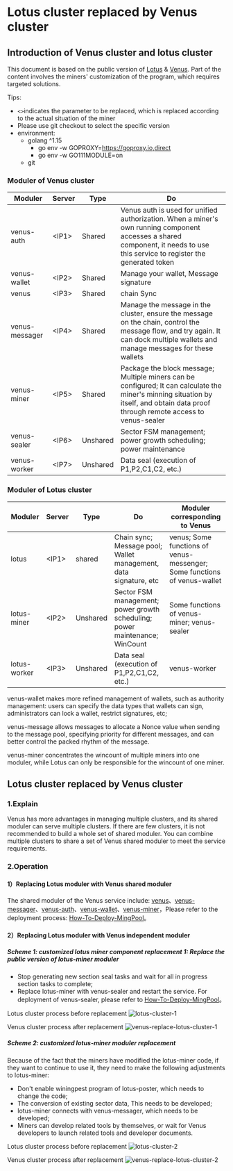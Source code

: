 # Lotus cluster replaced by Venus cluster

## Introduction of Venus cluster and lotus cluster

This document is based on the public version of [Lotus](https://github.com/filecoin-project/lotus/releases) & [Venus](https://github.com/filecoin-project/venus/releases). Part of the content involves the miners' customization of the program, which requires targeted solutions.

Tips:
 - `<>`indicates the parameter to be replaced, which is replaced according to the actual situation of the miner
 - Please use git checkout to select the specific version
 - environment:
     - golang ^1.15
        - go env -w GOPROXY=https://goproxy.io,direct
        - go env -w GO111MODULE=on
     - git
     
### Moduler of Venus cluster

Moduler | Server | Type | Do
--- | --- | --- | ---
venus-auth     |   \<IP1\> | Shared | Venus auth is used for unified authorization. When a miner's own running component accesses a shared component, it needs to use this service to register the generated token
venus-wallet   |   \<IP2\> | Shared | Manage your wallet, Message signature
venus          |   \<IP3\> | Shared | chain Sync
venus-messager |   \<IP4\> | Shared | Manage the message in the cluster, ensure the message on the chain, control the message flow, and try again. It can dock multiple wallets and manage messages for these wallets
venus-miner    |   \<IP5\> | Shared | Package the block message; Multiple miners can be configured; It can calculate the miner's minning situation by itself, and obtain data proof through remote access to venus-sealer
venus-sealer   |   \<IP6\> | Unshared | Sector FSM management; power growth scheduling; power maintenance
venus-worker   |   \<IP7\> | Unshared | Data seal (execution of P1,P2,C1,C2, etc.)

### Moduler of Lotus cluster

Moduler | Server | Type | Do | Moduler corresponding to Venus
--- | --- | --- | --- | ---
lotus          |   \<IP1\> | shared | Chain sync; Message pool; Wallet management, data signature, etc | venus; Some functions of venus-messenger; Some functions of venus-wallet
lotus-miner    |   \<IP2\> | Unshared | Sector FSM management; power growth scheduling; power maintenance; WinCount | Some functions of venus-miner; venus-sealer
lotus-worker   |   \<IP3\> | Unshared | Data seal (execution of P1,P2,C1,C2, etc.) | venus-worker

venus-wallet makes more refined management of wallets, such as authority management: users can specify the data types that wallets can sign, administrators can lock a wallet, restrict signatures, etc;

venus-message allows messages to allocate a Nonce value when sending to the message pool, specifying priority for different messages, and can better control the packed rhythm of the message.

venus-miner concentrates the wincount of multiple miners into one moduler, while Lotus can only be responsible for the wincount of one miner.

## Lotus cluster replaced by Venus cluster
### 1.Explain

Venus has more advantages in managing multiple clusters, and its shared moduler can serve multiple clusters. If there are few clusters, it is not recommended to build a whole set of shared moduler. You can combine multiple clusters to share a set of Venus shared moduler to meet the service requirements.

### 2.Operation

#### 1）Replacing Lotus moduler with Venus shared moduler

The shared moduler of the Venus service include: [venus](https://github.com/filecoin-project/venus)、[venus-messager](https://github.com/ipfs-force-community/venus-messager)、[venus-auth](https://github.com/ipfs-force-community/venus-auth)、[venus-wallet](https://github.com/ipfs-force-community/venus-wallet)、[venus-miner](https://github.com/filecoin-project/venus-miner)，Please refer to the deployment process: [How-To-Deploy-MingPool](How-To-Build-Venus-Shared-Service.md)。

#### 2）Replacing Lotus moduler with Venus independent moduler

##### Scheme 1: customized lotus miner component replacement 1: Replace the public version of lotus-miner moduler

* Stop generating new section seal tasks and wait for all in progress section tasks to complete;
* Replace lotus-miner with venus-sealer and restart the service. For deployment of venus-sealer, please refer to [How-To-Deploy-MingPool](How-To-Build-Venus-Shared-Service.md)。

Lotus cluster process before replacement
![lotus-cluster-1](./zh/images/lotus-cluster-1.png)


Venus cluster process after replacement
![venus-replace-lotus-cluster-1](./zh/images/venus-replace-lotus-cluster-1.png)

##### Scheme 2: customized lotus-miner moduler replacement

Because of the fact that the miners have modified the lotus-miner code, if they want to continue to use it, they need to make the following adjustments to lotus-miner:
* Don't enable winingpest program of lotus-poster, which needs to change the code;
* The conversion of existing sector data, This needs to be developed;
* lotus-miner connects with venus-messager, which needs to be developed;
* Miners can develop related tools by themselves, or wait for Venus developers to launch related tools and developer documents.

Lotus cluster process before replacement
![lotus-cluster-2](./zh/images/lotus-cluster-2.png)


Venus cluster process after replacement
![venus-replace-lotus-cluster-2](./zh/images/venus-replace-lotus-cluster-2.png)
